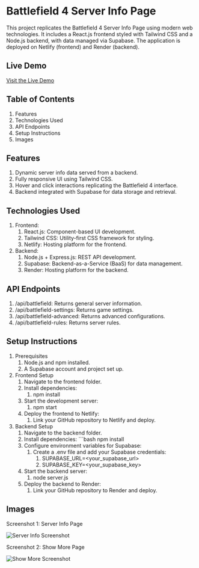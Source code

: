 # Battlefield 4 Server Info Page

This project replicates the Battlefield 4 Server Info Page using modern web technologies. It includes a React.js frontend styled with Tailwind CSS and a Node.js backend, with data managed via Supabase. The application is deployed on Netlify (frontend) and Render (backend).

## Live Demo

[Visit the Live Demo](https://battlefield4.netlify.app/menu%20multiplayer/server%20browser/server%20info)

## Table of Contents

1. Features
2. Technologies Used
3. API Endpoints
4. Setup Instructions
5. Images

## Features

1. Dynamic server info data served from a backend.
2. Fully responsive UI using Tailwind CSS.
3. Hover and click interactions replicating the Battlefield 4 interface.
4. Backend integrated with Supabase for data storage and retrieval.

## Technologies Used 

1. Frontend:
    1. React.js: Component-based UI development.
    2. Tailwind CSS: Utility-first CSS framework for styling.
    3. Netlify: Hosting platform for the frontend.
2. Backend:
    1. Node.js + Express.js: REST API development.
    2. Supabase: Backend-as-a-Service (BaaS) for data management.
    3. Render: Hosting platform for the backend.

## API Endpoints

1. /api/battlefield: Returns general server information.
2. /api/battlefield-settings: Returns game settings.
3. /api/battlefield-advanced: Returns advanced configurations.
4. /api/battlefield-rules: Returns server rules.

## Setup Instructions

1. Prerequisites
    1. Node.js and npm installed.
    2. A Supabase account and project set up.
2. Frontend Setup
    1. Navigate to the frontend folder.
    2. Install dependencies:
        1. npm install
    3. Start the development server:
        1. npm start
    4. Deploy the frontend to Netlify:
        1. Link your GitHub repository to Netlify and deploy.
3. Backend Setup
    1. Navigate to the backend folder.
    2. Install dependencies:
           ```bash
            npm install
    3. Configure environment variables for Supabase:
        1. Create a .env file and add your Supabase credentials:
            1. SUPABASE_URL=<your_supabase_url>
            2. SUPABASE_KEY=<your_supabase_key>
    4. Start the backend server:
        1. node server.js
    5. Deploy the backend to Render:
        1. Link your GitHub repository to Render and deploy.

## Images

Screenshot 1: Server Info Page

![Server Info Screenshot](https://drive.google.com/uc?id=1ZXlAPYntU8yRo8YvxI-hAFny9bsgY8wj)

Screenshot 2: Show More Page

![Show More Screenshot](https://drive.google.com/uc?id=1dALNPVpxq7u0gxwhFr0lTu_vTtm5ls94)
